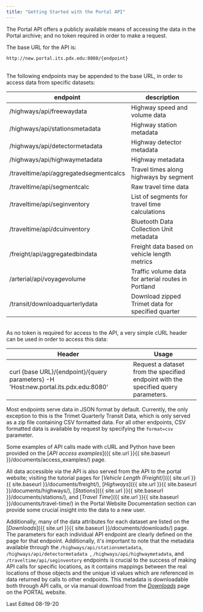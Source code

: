 ```yaml
---
title: "Getting Started with the Portal API"
---
```


The Portal API offers a publicly available means of accessing the data in the Portal archive;
and no token required in order to make a request.

The base URL for the API is:
<br />

`http://new.portal.its.pdx.edu:8080/{endpoint}`
<br /><br />

The following endpoints may be appended to the base URL, in order to access data from specific datasets:
<br />

| endpoint                               | description                                         |
|--------------------------------------- | --------------------------------------------------- |
| /highways/api/freewaydata              | Highway speed and volume data                       |
| /highways/api/stationsmetadata         | Highway station metadata                            |
| /highways/api/detectormetadata         | Highway detector metadata                           |
| /highways/api/highwaymetadata          | Highway metadata                                    |
| /traveltime/api/aggregatedsegmentcalcs | Travel times along highways by segment              |
| /traveltime/api/segmentcalc            | Raw travel time data                                |
| /traveltime/api/seginventory           | List of segments for travel time calculations       | 
| /traveltime/api/dcuinventory           | Bluetooth Data Collection Unit metadata             |
| /freight/api/aggregatedbindata         | Freight data based on vehicle length metrics        |
| /arterial/api/voyagevolume             | Traffic volume data for arterial routes in Portland |
| /transit/downloadquarterlydata         | Download zipped Trimet data for specified quarter   |\

\
 As no token is required for access to the API, a very simple cURL header can be used in order to access this data:

| Header |  Usage  |
| ------ | ------- |
| curl {base URL}/{endpoint}/{query parameters} -H 'Host:new.portal.its.pdx.edu:8080' | Request a dataset from the specified endpoint with the specified query parameters. |

Most endpoints serve data in JSON format by default. Currently, the only exception to this is the Trimet Quarterly Transit Data, which is only served as a zip file containing CSV formatted data. For all other endpoints, CSV formatted data is available by request by specifying the `format=csv` parameter. 

Some examples of API calls made with cURL and Python have been provided on the [_API access examples_]({{ site.url }}{{ site.baseurl }}/documents/access_examples/) page.

All data accessible via the API is also served from the API to the portal website; visiting the tutorial pages for [_Vehicle Length (Freight)_]({{ site.url }}{{ site.baseurl }}/documents/freight/), [_Highways_]({{ site.url }}{{ site.baseurl }}/documents/highways/), [_Stations_]({{ site.url }}{{ site.baseurl }}/documents/stations/), and [_Travel Time_]({{ site.url }}{{ site.baseurl }}/documents/travel-time/) in the Portal Website Documentation section can provide some crucial insight into the data to a new user.

Additionally, many of the data attributes for each dataset are listed on the [_Downloads_]({{ site.url }}{{ site.baseurl }}/documents/downloads/) page. The parameters for each individual API endpoint are clearly defined on the page for that endpoint.  Additionally, it's important to note that the metadata available through the ```/highways/api/stationsmetadata```, ```/highways/api/detectormetadata ```, ```/highways/api/highwaymetadata```, and ```/traveltime/api/seginventory``` endpoints is crucial to the success of making API calls for specific locations, as it contains mappings between the real locations of those objects and the unique id values which are referenced in data returned by calls to other endpoints.  This metadata is downloadable both through API calls, or via manual download from the [_Downloads_](http://new.portal.its.pdx.edu:8080/downloads/) page on the PORTAL website.

Last Edited 08-19-20
